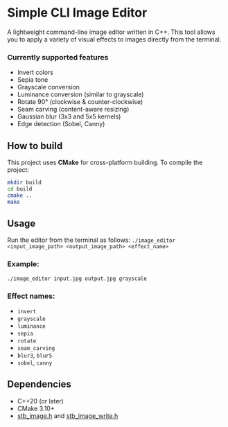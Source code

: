 # Simple CLI Image Editor

A lightweight command-line image editor written in C++. This tool allows you to apply a variety of visual effects to images directly from the terminal.

### Currently supported features

- Invert colors
- Sepia tone
- Grayscale conversion
- Luminance conversion (similar to grayscale)
- Rotate 90° (clockwise & counter-clockwise)
- Seam carving (content-aware resizing)
- Gaussian blur (3x3 and 5x5 kernels)
- Edge detection (Sobel, Canny)

## How to build

This project uses **CMake** for cross-platform building. To compile the project:

```bash
mkdir build
cd build
cmake ..
make
```

## Usage

Run the editor from the terminal as follows: `./image_editor <input_image_path> <output_image_path> <effect_name>`

### Example:

`./image_editor input.jpg output.jpg grayscale`

### Effect names:

- `invert`
- `grayscale`
- `luminance`
- `sepia`
- `rotate`
- `seam_carving`
- `blur3`, `blur5`
- `sobel`, `canny`

## Dependencies

- C++20 (or later)
- CMake 3.10+
- [stb_image.h](https://github.com/nothings/stb/blob/master/stb_image.h) and [stb_image_write.h](https://github.com/nothings/stb/blob/master/stb_image_write.h)

